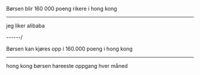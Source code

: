 Børsen blir 160 000 poeng rikere
i hong kong

--------

jeg liker alibaba

------/

Børsen kan kjøres opp
i 160.000 poeng
i hong kong


---------

hong kong børsen hareeste oppgang hver måned


